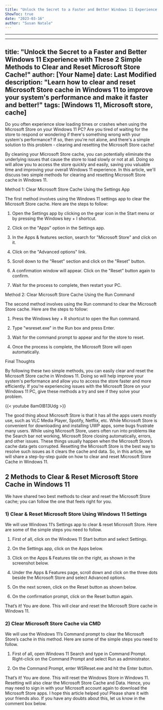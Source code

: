 ```yaml
---
title: "Unlock the Secret to a Faster and Better Windows 11 Experience with These 2 Simple Methods to Clear and Reset Microsoft Store Cache!"
ShowToc: true 
date: "2023-03-16"
author: "Susan Natale"
---
```

*****
---
title: "Unlock the Secret to a Faster and Better Windows 11 Experience with These 2 Simple Methods to Clear and Reset Microsoft Store Cache!"
author: [Your Name]
date: Last Modified
description: "Learn how to clear and reset Microsoft Store cache in Windows 11 to improve your system's performance and make it faster and better!"
tags: [Windows 11, Microsoft store, cache]
---

Do you often experience slow loading times or crashes when using the Microsoft Store on your Windows 11 PC? Are you tired of waiting for the store to respond or wondering if there's something wrong with your system's performance? If so, then you're not alone, and there's a simple solution to this problem - clearing and resetting the Microsoft Store cache!

By cleaning your Microsoft Store cache, you can potentially eliminate the underlying issues that cause the store to load slowly or not at all. Doing so will allow you to access the store quickly and easily, saving you valuable time and improving your overall Windows 11 experience. In this article, we'll discuss two simple methods for clearing and resetting Microsoft Store cache in Windows 11.

Method 1: Clear Microsoft Store Cache Using the Settings App

The first method involves using the Windows 11 settings app to clear the Microsoft Store cache. Here are the steps to follow:

1. Open the Settings app by clicking on the gear icon in the Start menu or by pressing the Windows key + I shortcut.

2. Click on the "Apps" option in the Settings app.

3. In the Apps & features section, search for "Microsoft Store" and click on it.

4. Click on the "Advanced options" link.

5. Scroll down to the "Reset" section and click on the "Reset" button.

6. A confirmation window will appear. Click on the "Reset" button again to confirm.

7. Wait for the process to complete, then restart your PC.

Method 2: Clear Microsoft Store Cache Using the Run Command

The second method involves using the Run command to clear the Microsoft Store cache. Here are the steps to follow:

1. Press the Windows key + R shortcut to open the Run command.

2. Type "wsreset.exe" in the Run box and press Enter.

3. Wait for the command prompt to appear and for the store to reset.

4. Once the process is complete, the Microsoft Store will open automatically.

Final Thoughts

By following these two simple methods, you can easily clear and reset the Microsoft Store cache in Windows 11. Doing so will help improve your system's performance and allow you to access the store faster and more efficiently. If you're experiencing issues with the Microsoft Store on your Windows 11 PC, give these methods a try and see if they solve your problem.

{{< youtube 8am0IB13Udg >}} 



The good thing about Microsoft Store is that it has all the apps users mostly use, such as VLC Media Player, Spotify, Netflix, etc. While Microsoft Store is convenient for downloading and installing UWP apps, some bugs frustrate many users.
While using Microsoft Store, users often run into problems like the Search bar not working, Microsoft Store closing automatically, errors, and other issues. These things usually happen when the Microsoft Store’s cache data gets corrupted.
Resetting the Microsoft Store is the best way to resolve such issues as it clears the cache and data. So, in this article, we will share a step-by-step guide on how to clear and reset Microsoft Store Cache in Windows 11.

 
## 2 Methods to Clear & Reset Microsoft Store Cache in Windows 11


We have shared two best methods to clear and reset the Microsoft Store cache; you can follow the one that feels right for you.

 
### 1) Clear & Reset Microsoft Store Using Windows 11 Settings


We will use Windows 11’s Settings app to clear & reset Microsoft Store. Here are some of the simple steps you need to follow.
1. First of all, click on the Windows 11 Start button and select Settings.

2. On the Settings app, click on the Apps below.

3. Click on the Apps & Features tile on the right, as shown in the screenshot below.

4. Under the Apps & Features page, scroll down and click on the three dots beside the Microsoft Store and select Advanced options.

5. On the next screen, click on the Reset button as shown below.

6. On the confirmation prompt, click on the Reset button again.

That’s it! You are done. This will clear and reset the Microsoft Store cache in Windows 11.

 
### 2) Clear Microsoft Store Cache via CMD


We will use the Windows 11’s Command prompt to clear the Microsoft Store’s cache in this method. Here are some of the simple steps you need to follow.
1. First of all, open Windows 11 Search and type in Command Prompt. Right-click on the Command Prompt and select Run as administrator.

2. On the Command Prompt, enter WSReset.exe and hit the Enter button.

That’s it! You are done. This will reset the Windows Store in Windows 11.
Resetting will also clear the Microsoft Store Cache and Data. Hence, you may need to sign in with your Microsoft account again to download the Microsoft Store apps. I hope this article helped you! Please share it with your friends also. If you have any doubts about this, let us know in the comment box below.




